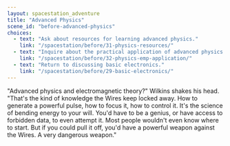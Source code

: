 ```yaml
---
layout: spacestation_adventure
title: "Advanced Physics"
scene_id: "before-advanced-physics"
choices:
  - text: "Ask about resources for learning advanced physics."
    link: "/spacestation/before/31-physics-resources/"
  - text: "Inquire about the practical application of advanced physics for EMPs."
    link: "/spacestation/before/32-physics-emp-application/"
  - text: "Return to discussing basic electronics."
    link: "/spacestation/before/29-basic-electronics/"
---
```


"Advanced physics and electromagnetic theory?" Wilkins shakes his head. "That's the kind of knowledge the Wires keep locked away. How to generate a powerful pulse, how to focus it, how to control it. It's the science of bending energy to your will. You'd have to be a genius, or have access to forbidden data, to even attempt it. Most people wouldn't even know where to start. But if you could pull it off, you'd have a powerful weapon against the Wires. A very dangerous weapon."
